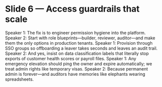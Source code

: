 # Slide 6 — Access guardrails that scale

Speaker 1: The fix is to engineer permission hygiene into the platform.
Speaker 2: Start with role blueprints—builder, reviewer, auditor—and make them the only options in production tenants.
Speaker 1: Provision through SSO groups so offboarding a leaver takes seconds and leaves an audit trail.
Speaker 2: And yes, insist on data classification labels that literally stop exports of customer health scores or payroll files.
Speaker 1: Any emergency elevation should ping the owner and expire automatically; we treat admin rights like temporary visas.
Speaker 2: Because permanent admin is forever—and auditors have memories like elephants wearing spreadsheets.
